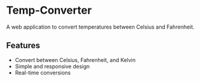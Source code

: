 # Temp-Converter

A web application to convert temperatures between Celsius and Fahrenheit.

## Features

- Convert between Celsius, Fahrenheit, and Kelvin
- Simple and responsive design
- Real-time conversions


